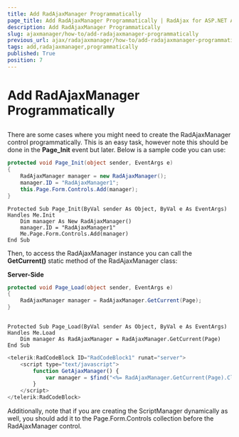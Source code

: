 ```yaml
---
title: Add RadAjaxManager Programmatically
page_title: Add RadAjaxManager Programmatically | RadAjax for ASP.NET AJAX Documentation
description: Add RadAjaxManager Programmatically
slug: ajaxmanager/how-to/add-radajaxmanager-programmatically
previous_url: ajax/radajaxmanager/how-to/add-radajaxmanager-programmatically
tags: add,radajaxmanager,programmatically
published: True
position: 7
---
```


# Add RadAjaxManager Programmatically



## 

There are some cases where you might need to create the RadAjaxManager control programmatically. This is an easy task, however note this should be done in the **Page_Init** event but later. Below is a sample code you can use:



````C#
protected void Page_Init(object sender, EventArgs e)
{
	RadAjaxManager manager = new RadAjaxManager();
	manager.ID = "RadAjaxManager1";
	this.Page.Form.Controls.Add(manager);
} 							
````
````VB
Protected Sub Page_Init(ByVal sender As Object, ByVal e As EventArgs) Handles Me.Init
	Dim manager As New RadAjaxManager()
	manager.ID = "RadAjaxManager1"
	Me.Page.Form.Controls.Add(manager)
End Sub
````


Then, to access the RadAjaxManager instance you can call the **GetCurrent()** static method of the RadAjaxManager class:

**Server-Side**



````C#
protected void Page_Load(object sender, EventArgs e)
{    
	RadAjaxManager manager = RadAjaxManager.GetCurrent(Page);
}
				
````
````VB
Protected Sub Page_Load(ByVal sender As Object, ByVal e As EventArgs) Handles Me.Load
	Dim manager As RadAjaxManager = RadAjaxManager.GetCurrent(Page)
End Sub
````


````JavaScript
<telerik:RadCodeBlock ID="RadCodeBlock1" runat="server">
	<script type="text/javascript">
	    function GetAjaxManager() {
	        var manager = $find("<%= RadAjaxManager.GetCurrent(Page).ClientID %>")
	    }
	</script>
</telerik:RadCodeBlock>
````



Additionally, note that if you are creating the ScriptManager dynamically as well, you should add it to the Page.Form.Controls collection before the RadAjaxManager control.
